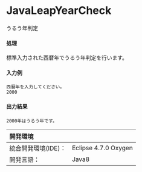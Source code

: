 # JavaLeapYearCheck
うるう年判定
#### 処理
標準入力された西暦年でうるう年判定を行います。

#### 入力例
```
西暦年を入力してください。
2000
```

#### 出力結果  
```
2000年はうるう年です。
```
  
| 開発環境 |  |
|:-|:-|
| 統合開発環境(IDE)： | Eclipse 4.7.0 Oxygen |
| 開発言語： | Java8 |
